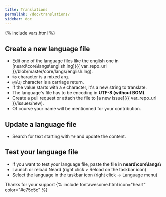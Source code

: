 ```yaml
---
title: Translations
permalink: /doc/translations/
sidebar: doc
---
```

{% include vars.html %}

## Create a new language file

* Edit one of the language files like the english one in [neard\core\langs\english.lng]({{ var_repo_url }}/blob/master/core/langs/english.lng).
* `%s` character is a mixed arg.
* `@nl@` character is a carriage return.
* If the value starts with a `#` character, it's a new string to translate.
* The language's file has to be encoding in **UTF-8 (without BOM)**.
* Create a pull request or attach the file to [a new issue]({{ var_repo_url }}/issues/new).
* Of course your name will be mentionned for your contribution.

## Update a language file

* Search for text starting with `"#` and update the content.

## Test your language file

* If you want to test your language file, paste the file in **neard\\core\\langs\\**
* Launch or reload Neard (right click > Reload on the taskbar icon)
* Select the language in the taskbar icon (right click -> Language menu)

Thanks for your support {% include fontawesome.html icon="heart" color="#c75c5c" %}